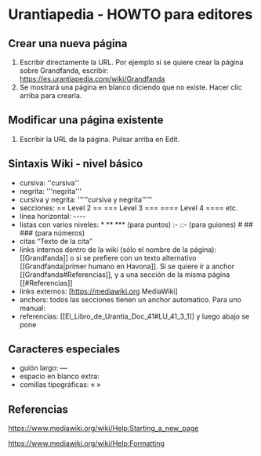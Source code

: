 # Urantiapedia - HOWTO para editores

## Crear una nueva página

1. Escribir directamente la URL. Por ejemplo si se quiere crear la página sobre Grandfanda, escribir:
https://es.urantiapedia.com/wiki/Grandfanda
2. Se mostrará una página en blanco diciendo que no existe. Hacer clic arriba para crearla.

## Modificar una página existente

1. Escribir la URL de la página. Pulsar arriba en Edit.

## Sintaxis Wiki - nivel básico

- cursiva: ''cursiva''
- negrita: '''negrita'''
- cursiva y negrita: '''''cursiva y negrita'''''
- secciones: == Level 2 == === Level 3 === ==== Level 4 ==== etc.
- línea horizontal: ----
- listas con varios niveles: * ** *** (para puntos) :- ::- (para guiones) # ## ### (para números)
- citas <q>Texto de la cita</q>
- links internos dentro de la wiki (sólo el nombre de la página): [[Grandfanda]] o si se prefiere con un texto alternativo [[Grandfanda|primer humano en Havona]]. Si se quiere ir a anchor [[Grandfanda#Referencias]], y a una sección de la misma página [[#Referencias]]
- links externos: [https://mediawiki.org MediaWiki]
- anchors: todos las secciones tienen un anchor automatico. Para uno manual: <span id="LU_42_3_1"/>
- referencias: <ref>[[El_Libro_de_Urantia_Doc_41#LU_41_3_1]]</ref> y luego abajo se pone <references/>

## Caracteres especiales

- guión largo: —
- espacio en blanco extra: &emsp;
- comillas tipográficas: « »


## Referencias

https://www.mediawiki.org/wiki/Help:Starting_a_new_page

https://www.mediawiki.org/wiki/Help:Formatting
